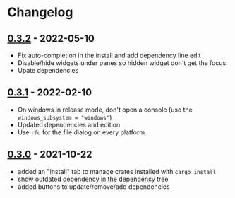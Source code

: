 # Changelog

## [0.3.2] - 2022-05-10

 * Fix auto-completion in the install and add dependency line edit
 * Disable/hide widgets under panes so hidden widget don't get the focus.
 * Upate dependencies

## [0.3.1] - 2022-02-10

 * On windows in release mode, don't open a console (use the `windows_subsystem = "windows"`)
 * Updated dependencies and edition
 * Use `rfd` for the file dialog on every platform

## [0.3.0] - 2021-10-22

 * added an "Install" tab to manage crates installed with `cargo install`
 * show outdated dependency in the dependency tree
 * added buttons to update/remove/add dependencies

[0.3.0]: https://github.com/slint-ui/cargo-ui/releases/tag/v0.3.0
[0.3.1]: https://github.com/slint-ui/cargo-ui/releases/tag/v0.3.1
[0.3.2]: https://github.com/slint-ui/cargo-ui/releases/tag/v0.3.2
